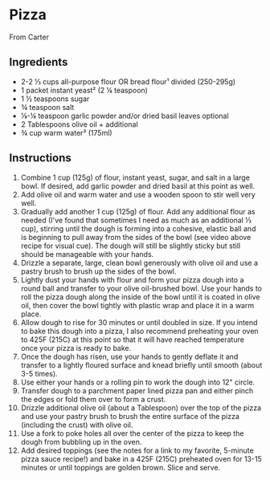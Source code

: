 # Pizza

From Carter

## Ingredients
- 2-2 ⅓ cups all-purpose flour OR bread flour¹ divided (250-295g)
- 1 packet instant yeast² (2 ¼ teaspoon)
- 1 ½ teaspoons sugar
- ¾ teaspoon salt
- ⅛-¼ teaspoon garlic powder and/or dried basil leaves optional
- 2 Tablespoons olive oil + additional
- ¾ cup warm water³ (175ml)

## Instructions
1. Combine 1 cup (125g) of flour, instant yeast, sugar, and salt in a large bowl. If desired, add garlic powder and dried basil at this point as well.
2. Add olive oil and warm water and use a wooden spoon to stir well very well.
3. Gradually add another 1 cup (125g) of flour. Add any additional flour as needed (I've found that sometimes I need as much as an additional ⅓ cup), stirring until the dough is forming into a cohesive, elastic ball and is beginning to pull away from the sides of the bowl (see video above recipe for visual cue). The dough will still be slightly sticky but still should be manageable with your hands.
4. Drizzle a separate, large, clean bowl generously with olive oil and use a pastry brush to brush up the sides of the bowl.
5. Lightly dust your hands with flour and form your pizza dough into a round ball and transfer to your olive oil-brushed bowl. Use your hands to roll the pizza dough along the inside of the bowl until it is coated in olive oil, then cover the bowl tightly with plastic wrap and place it in a warm place.
6. Allow dough to rise for 30 minutes or until doubled in size. If you intend to bake this dough into a pizza, I also recommend preheating your oven to 425F (215C) at this point so that it will have reached temperature once your pizza is ready to bake.
7. Once the dough has risen, use your hands to gently deflate it and transfer to a lightly floured surface and knead briefly until smooth (about 3-5 times). 
8. Use either your hands or a rolling pin to work the dough into 12" circle.
9. Transfer dough to a parchment paper lined pizza pan and either pinch the edges or fold them over to form a crust.
10. Drizzle additional olive oil (about a Tablespoon) over the top of the pizza and use your pastry brush to brush the entire surface of the pizza (including the crust) with olive oil. 
11. Use a fork to poke holes all over the center of the pizza to keep the dough from bubbling up in the oven.
12. Add desired toppings (see the notes for a link to my favorite, 5-minute pizza sauce recipe!) and bake in a 425F (215C) preheated oven for 13-15 minutes or until toppings are golden brown. Slice and serve.